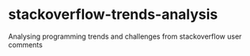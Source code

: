 # stackoverflow-trends-analysis
Analysing programming trends and challenges from stackoverflow user comments
